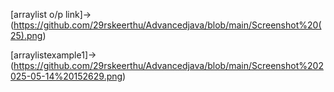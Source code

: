 [arraylist o/p link]->(https://github.com/29rskeerthu/Advancedjava/blob/main/Screenshot%20(25).png)

[arraylistexample1]->(https://github.com/29rskeerthu/Advancedjava/blob/main/Screenshot%202025-05-14%20152629.png)
